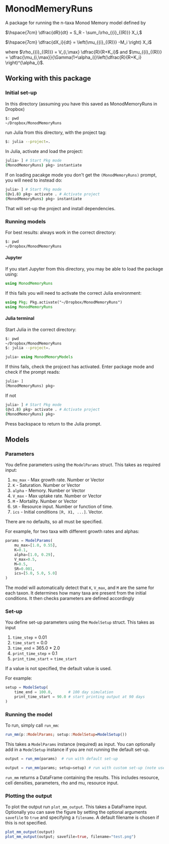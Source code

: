 # MonodMemeryRuns

A package for running the n-taxa Monod Memory model defined by 

$\hspace{7cm} \dfrac{dR}{dt} = S_R - \sum_i\rho_{{i}_{(R)}} X_i,$

$\hspace{7cm} \dfrac{dX_i}{dt} = \left(\mu_{{i}_{(R)}} -M_i \right) X_i$

where $\rho_{{i}_{(R)}} = V_{i,\max} \dfrac{R}{R+K_i}$ and $\mu_{{i}_{(R)}} = \dfrac{\mu_{i,\max}}{\Gamma(1+\alpha_i)}\left(\dfrac{R}{R+K_i} \right)^{\alpha_i}$. 

## Working with this package

### Initial set-up

In this directory (assuming you have this saved as MonodMemoryRuns in Dropbox)

```bash
$: pwd
~/Dropbox/MonodMemoryRuns
```

run Julia from this directory, with the project tag:
```bash
$: julia --project=.
```

In Julia, activate and load the project:

```bash
julia> ] # Start Pkg mode
(MonodMemoryRuns) pkg> instantiate
```

If on loading pacakge mode you don't get the `(MonodMemoryRuns)` prompt, you will need to instead do:

```bash
julia> ] # Start Pkg mode
(@v1.8) pkg> activate . # Activate project
(MonodMemoryRuns) pkg> instantiate
```

That will set-up the project and install dependencies.

### Running models

For best results: always work in the correct directory:

```bash
$: pwd
~/Dropbox/MonodMemoryRuns
```

#### Jupyter

If you start Jupyter from this directory, you may be able to load the package using:

```julia
using MonodMemoryRuns
```

If this fails you will need to activate the correct Julia environment:

```julia
using Pkg; Pkg.activate("~/Dropbox/MonodMemoryRuns")
using MonodMemoryRuns
```

#### Julia terminal

Start Julia in the correct directory:

```bash
$: pwd
~/Dropbox/MonodMemoryRuns
$: julia --project=.
```
```julia
julia> using MonodMemoryModels
```

If thins fails, check the projcect has activated. Enter package mode and check if the prompt reads:

```julia
julia> ] 
(MonodMemoryRuns) pkg>
```

If not

```bash
julia> ] # Start Pkg mode
(@v1.8) pkg> activate . # Activate project
(MonodMemoryRuns) pkg>
```

Press backspace to return to the Julia prompt.

## Models

### Parameters

You define parameters using the `ModelParams` struct. This takes as required input:

1. `mu_max` - Max growth rate. Number or Vector
2. `K` - Saturation. Number or Vector
3. `alpha` - Memory. Number or Vector
4. `V_max` - Max uptake rate. Number or Vector
5. `M` - Mortality. Number or Vector
6. `SR` - Resource input. Number or function of time.
7. `ics` - Initial conditions `[R, X1, ...]`. Vector.

There are no defaults, so all must be specified.

For example, for two taxa with different growth rates and alphas:

```julia
params = ModelParams(
    mu_max=[1.0, 0.55],
    K=0.1,
    alpha=[1.0, 0.29],
    V_max=0.5,
    M=0.5,
    SR=0.001,
    ics=[5.0, 5.0, 5.0]
)
```

The model will automatically detect that `K`, `V_max`, and `M` are the same for each taxon. It determines how many taxa are present from the initial conditions. It then checks parameters are defined accordingly

### Set-up

You define set-up parameters using the `ModelSetup` struct. This takes as input

1. `time_step` = 0.01
2. `time_start` = 0.0
3. `time_end` = 365.0 * 2.0
4. `print_time_step` = 0.1
5. `print_time_start` = `time_start`

If a value is not specified, the default value is used.

For example:

```julia
setup = ModelSetup(
    time_end = 100.0,       # 100 day simulation
    print_time_start = 90.0 # start printing output at 90 days
)
```

### Running the model

To run, simply call `run_mm`:

```julia
run_mm(p::ModelParams; setup::ModelSetup=ModelSetup())
```

This takes a `ModelParams` instance (required) as input. You can optionally add in a `ModelSetup` instance if you are not running the default set-up.

```julia
output = run_mm(params)  # run with default set-up
```

```julia
output = run_mm(params; setup=setup) # run with custom set-up (note use ";" to add the optional arguments)
```

`run_mm` returns a DataFrame containing the results. This includes resource, cell densities, parameters, rho and mu, resource input.

### Plotting the output

To plot the output run `plot_mm_output`. This takes a DataFrame input. Optionally you can save the figure by setting the optional arguments `savefile` to `true` and specifying a `filename`. A default filename is chosen if this is not specified.

```julia
plot_mm_output(output)
plot_mm_output(output; savefile=true, filename="test.png")
```